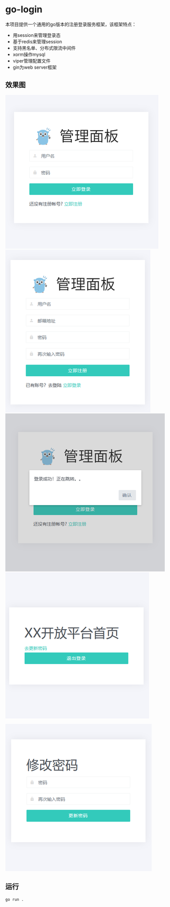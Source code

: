 # go-login

本项目提供一个通用的go版本的注册登录服务框架，该框架特点：
- 用session来管理登录态
- 基于redis来管理session
- 支持黑名单、分布式限流中间件
- xorm操作mysql
- viper管理配置文件
- gin为web server框架

## 效果图

![登录页面](./images/3.png)
![注册页面](./images/5.png)
![注册页面跳转](./images/4.png)
![主页](./images/1.png)

![修改页码页面](./images/2.png)

## 运行
```
go run .

```